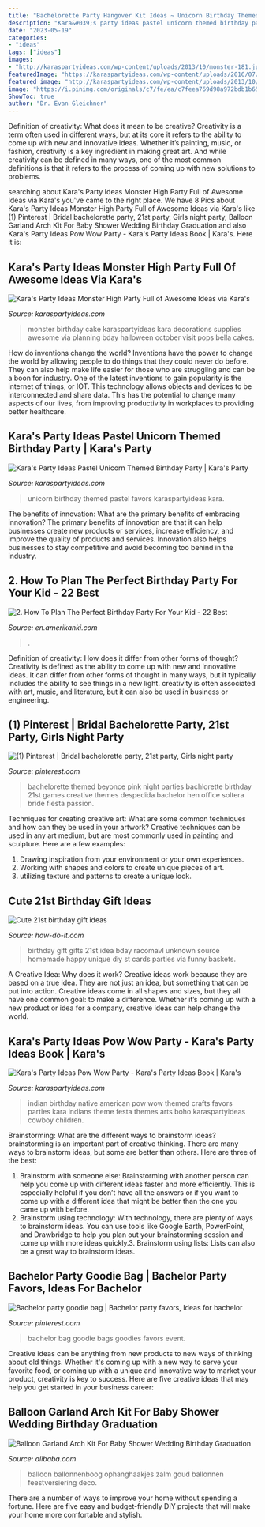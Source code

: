 ```yaml
---
title: "Bachelorette Party Hangover Kit Ideas ~ Unicorn Birthday Themed Pastel Favors Karaspartyideas Kara"
description: "Kara&#039;s party ideas pastel unicorn themed birthday party"
date: "2023-05-19"
categories:
- "ideas"
tags: ["ideas"]
images:
- "http://karaspartyideas.com/wp-content/uploads/2013/10/monster-181.jpg"
featuredImage: "https://karaspartyideas.com/wp-content/uploads/2016/07/Pastel-Unicorn-Themed-Birthday-Party-via-Karas-Party-Ideas-KarasPartyIdeas.com1_.jpeg"
featured_image: "http://karaspartyideas.com/wp-content/uploads/2013/10/monster-181.jpg"
image: "https://i.pinimg.com/originals/c7/fe/ea/c7feea769d98a972bdb1b658a9a32629.jpg"
ShowToc: true
author: "Dr. Evan Gleichner"
---
```



Definition of creativity: What does it mean to be creative?
Creativity is a term often used in different ways, but at its core it refers to the ability to come up with new and innovative ideas. Whether it’s painting, music, or fashion, creativity is a key ingredient in making great art. And while creativity can be defined in many ways, one of the most common definitions is that it refers to the process of coming up with new solutions to problems.

	

		
searching about Kara&#039;s Party Ideas Monster High Party Full of Awesome Ideas via Kara&#039;s you've came to the right place. We have 8 Pics about Kara&#039;s Party Ideas Monster High Party Full of Awesome Ideas via Kara&#039;s like (1) Pinterest | Bridal bachelorette party, 21st party, Girls night party, Balloon Garland Arch Kit For Baby Shower Wedding Birthday Graduation and also Kara&#039;s Party Ideas Pow Wow Party - Kara&#039;s Party Ideas Book | Kara&#039;s. Here it is:
		
    
## Kara&#039;s Party Ideas Monster High Party Full Of Awesome Ideas Via Kara&#039;s

<img loading=lazy src="http://karaspartyideas.com/wp-content/uploads/2013/10/monster-181.jpg" onerror="this.onerror=null;this.src='https://tse3.mm.bing.net/th?id=OIP.AHdGUkhTKuAgz2fxty-3_QHaLI&amp;pid=15.1';" alt="Kara&#039;s Party Ideas Monster High Party Full of Awesome Ideas via Kara&#039;s">

_Source: karaspartyideas.com_

>monster birthday cake karaspartyideas kara decorations supplies awesome via planning bday halloween october visit pops bella cakes. 

	

How do inventions change the world?
Inventions have the power to change the world by allowing people to do things that they could never do before. They can also help make life easier for those who are struggling and can be a boon for industry. One of the latest inventions to gain popularity is the internet of things, or IOT. This technology allows objects and devices to be interconnected and share data. This has the potential to change many aspects of our lives, from improving productivity in workplaces to providing better healthcare.

    
## Kara&#039;s Party Ideas Pastel Unicorn Themed Birthday Party | Kara&#039;s Party

<img loading=lazy src="https://karaspartyideas.com/wp-content/uploads/2016/07/Pastel-Unicorn-Themed-Birthday-Party-via-Karas-Party-Ideas-KarasPartyIdeas.com1_.jpeg" onerror="this.onerror=null;this.src='https://tse1.mm.bing.net/th?id=OIP.r6woslrf_cOA1CQJiZxiUQHaLG&amp;pid=15.1';" alt="Kara&#039;s Party Ideas Pastel Unicorn Themed Birthday Party | Kara&#039;s Party">

_Source: karaspartyideas.com_

>unicorn birthday themed pastel favors karaspartyideas kara. 

	

The benefits of innovation: What are the primary benefits of embracing innovation?
The primary benefits of innovation are that it can help businesses create new products or services, increase efficiency, and improve the quality of products and services. Innovation also helps businesses to stay competitive and avoid becoming too behind in the industry.

    
## 2. How To Plan The Perfect Birthday Party For Your Kid - 22 Best

<img loading=lazy src="https://en.amerikanki.com/wp-content/uploads/2020/05/How-To-Plan-The-Perfect-Birthday-Party-For-Your-Kid-1200x6181.jpg" onerror="this.onerror=null;this.src='https://tse3.mm.bing.net/th?id=OIP.eoNTjemUK_vtut4aLoX1wwHamJ&amp;pid=15.1';" alt="2. How To Plan The Perfect Birthday Party For Your Kid - 22 Best">

_Source: en.amerikanki.com_

>. 

	

Definition of creativity: How does it differ from other forms of thought?
Creativity is defined as the ability to come up with new and innovative ideas. It can differ from other forms of thought in many ways, but it typically includes the ability to see things in a new light. creativity is often associated with art, music, and literature, but it can also be used in business or engineering.

    
## (1) Pinterest | Bridal Bachelorette Party, 21st Party, Girls Night Party

<img loading=lazy src="https://i.pinimg.com/originals/c7/fe/ea/c7feea769d98a972bdb1b658a9a32629.jpg" onerror="this.onerror=null;this.src='https://tse4.mm.bing.net/th?id=OIP.gtYq-JgI38DefDS6WBB_XQHaJ3&amp;pid=15.1';" alt="(1) Pinterest | Bridal bachelorette party, 21st party, Girls night party">

_Source: pinterest.com_

>bachelorette themed beyonce pink night parties bachlorette birthday 21st games creative themes despedida bachelor hen office soltera bride fiesta passion. 

	

Techniques for creating creative art: What are some common techniques and how can they be used in your artwork?
Creative techniques can be used in any art medium, but are most commonly used in painting and sculpture. Here are a few examples:
1. Drawing inspiration from your environment or your own experiences.
2. Working with shapes and colors to create unique pieces of art.
3. utilizing texture and patterns to create a unique look.

    
## Cute 21st Birthday Gift Ideas

<img loading=lazy src="https://how-do-it.com/wp-content/uploads/2018/03/ce73149fc5475ebf0d2c7f2c96e973c2.jpg" onerror="this.onerror=null;this.src='https://tse1.mm.bing.net/th?id=OIP.W532W35ZPfh8DWkJOdQo8AHaJ6&amp;pid=15.1';" alt="Cute 21st birthday gift ideas">

_Source: how-do-it.com_

>birthday gift gifts 21st idea bday racomavl unknown source homemade happy unique diy st cards parties via funny baskets. 

	

A Creative Idea: Why does it work?
Creative ideas work because they are based on a true idea. They are not just an idea, but something that can be put into action. Creative ideas come in all shapes and sizes, but they all have one common goal: to make a difference. Whether it’s coming up with a new product or idea for a company, creative ideas can help change the world.

    
## Kara&#039;s Party Ideas Pow Wow Party - Kara&#039;s Party Ideas Book | Kara&#039;s

<img loading=lazy src="https://karaspartyideas.com/wp-content/uploads/2012/04/indian-22-682x1024.jpg" onerror="this.onerror=null;this.src='https://tse4.mm.bing.net/th?id=OIP.DswyZ1wbjKs5MC124S-j8wHaLH&amp;pid=15.1';" alt="Kara&#039;s Party Ideas Pow Wow Party - Kara&#039;s Party Ideas Book | Kara&#039;s">

_Source: karaspartyideas.com_

>indian birthday native american pow wow themed crafts favors parties kara indians theme festa themes arts boho karaspartyideas cowboy children. 

	

Brainstorming: What are the different ways to brainstorm ideas?
brainstorming is an important part of creative thinking. There are many ways to brainstorm ideas, but some are better than others. Here are three of the best:
1. Brainstorm with someone else: Brainstorming with another person can help you come up with different ideas faster and more efficiently. This is especially helpful if you don’t have all the answers or if you want to come up with a different idea that might be better than the one you came up with before.
2. Brainstorm using technology: With technology, there are plenty of ways to brainstorm ideas. You can use tools like Google Earth, PowerPoint, and Drawbridge to help you plan out your brainstorming session and come up with more ideas quickly.3. Brainstorm using lists: Lists can also be a great way to brainstorm ideas.

    
## Bachelor Party Goodie Bag | Bachelor Party Favors, Ideas For Bachelor

<img loading=lazy src="https://i.pinimg.com/originals/60/a8/cd/60a8cd2349bd06e2dd3f0829077faf9c.jpg" onerror="this.onerror=null;this.src='https://tse4.mm.bing.net/th?id=OIP.LL3WPcWk0pXGuyDdE25j5gHaJ4&amp;pid=15.1';" alt="Bachelor party goodie bag | Bachelor party favors, Ideas for bachelor">

_Source: pinterest.com_

>bachelor bag goodie bags goodies favors event. 

	

Creative ideas can be anything from new products to new ways of thinking about old things. Whether it's coming up with a new way to serve your favorite food, or coming up with a unique and innovative way to market your product, creativity is key to success. Here are five creative ideas that may help you get started in your business career: 

    
## Balloon Garland Arch Kit For Baby Shower Wedding Birthday Graduation

<img loading=lazy src="https://sc01.alicdn.com/kf/Hf4316125d8974a35b24059b2f5aa2852U/200136014/Hf4316125d8974a35b24059b2f5aa2852U.jpg" onerror="this.onerror=null;this.src='https://tse2.mm.bing.net/th?id=OIP.YhUzb2j-es0pOFYUtNt0EgHaHa&amp;pid=15.1';" alt="Balloon Garland Arch Kit For Baby Shower Wedding Birthday Graduation">

_Source: alibaba.com_

>balloon ballonnenboog ophanghaakjes zalm goud ballonnen feestversiering deco. 

	

There are a number of ways to improve your home without spending a fortune. Here are five easy and budget-friendly DIY projects that will make your home more comfortable and stylish.

